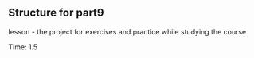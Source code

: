## Structure for part9

lesson - the project for exercises and practice while studying the course

Time: 1.5
